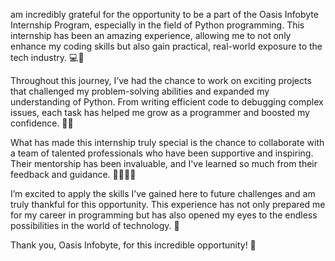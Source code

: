  am incredibly grateful for the opportunity to be a part of the Oasis Infobyte Internship Program, especially in the field of Python programming. This internship has been an amazing experience, allowing me to not only enhance my coding skills but also gain practical, real-world exposure to the tech industry. 💻🚀

Throughout this journey, I’ve had the chance to work on exciting projects that challenged my problem-solving abilities and expanded my understanding of Python. From writing efficient code to debugging complex issues, each task has helped me grow as a programmer and boosted my confidence. 🐍🔧

What has made this internship truly special is the chance to collaborate with a team of talented professionals who have been supportive and inspiring. Their mentorship has been invaluable, and I've learned so much from their feedback and guidance. 👩‍💻👨‍💻

I’m excited to apply the skills I’ve gained here to future challenges and am truly thankful for this opportunity. This experience has not only prepared me for my career in programming but has also opened my eyes to the endless possibilities in the world of technology. 🌟

Thank you, Oasis Infobyte, for this incredible opportunity! 🙏
